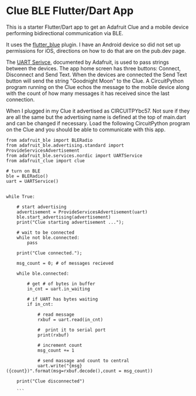 # Clue BLE Flutter/Dart App

This is a starter Flutter/Dart app to get an Adafruit Clue and a mobile device performing bidirectional communication via BLE. 

It uses the [flutter_blue](https://pub.dev/packages/flutter_blue) plugin. I have an Android device so did not set up permissions for iOS, directions on how to do that are on the pub.dev page.

The [UART Serivce](https://learn.adafruit.com/introducing-adafruit-ble-bluetooth-low-energy-friend/uart-service), documented by Adafruit, is used to pass strings between the devices. The app home screen has three buttons: Connect, Disconnect and Send Text. When the devices are connected the Send Text button will send the string "Goodnight Moon" to the Clue. A CircuitPython program running on the Clue echos the message to the mobile device along with the count of how many messages it has received since the last connection.

When I plugged in my Clue it advertised as CIRCUITPYbc57. Not sure if they are all the same but the advertising name is defined at the top of main.dart and can be changed if necessary. Load the following CircuitPython program on the Clue and you should be able to communicate with this app.

```
from adafruit_ble import BLERadio
from adafruit_ble.advertising.standard import ProvideServicesAdvertisement
from adafruit_ble.services.nordic import UARTService
from adafruit_clue import clue

# turn on BLE
ble = BLERadio()
uart = UARTService()


while True:
    
    # start advertising
    advertisement = ProvideServicesAdvertisement(uart)
    ble.start_advertising(advertisement)
    print("Clue starting advertisement ...");
    
    # wait to be connected
    while not ble.connected:
        pass
    
    print("Clue connected.");
    
    msg_count = 0; # of messages recieved

    while ble.connected:
        
        # get # of bytes in buffer
        in_cnt = uart.in_waiting
        
        # if UART has bytes waiting
        if in_cnt:
        
            # read message 
            rxbuf = uart.read(in_cnt)
        
            #  print it to serial port
            print(rxbuf)
            
            # increment count
            msg_count += 1
            
            # send massage and count to central
            uart.write("{msg} ({count})".format(msg=rxbuf.decode(),count = msg_count))
          
    print("Clue disconnected")
   
    ```
